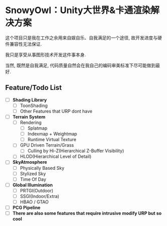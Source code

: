 # SnowyOwl：Unity大世界&卡通渲染解决方案
这个项目只是我在工作之余用来自娱自乐、自我满足的一个途径, 故开发进度与硬件兼容性无法保证.

我只是享受从事图形技术开发这件事本身.

当然, 既然是自我满足, 代码质量自然会在我自己的编码审美标准下尽可能做到最好.

## Feature/Todo List
- [ ] **Shading Library**
  - [ ] ToonShading
  - [ ] Other Features that URP dont have
- [ ] **Terrain System**
  - [ ] Rendering
    - [ ] Splatmap
    - [ ] Indexmap + Weightmap
    - [ ] Runtime Virtual Texture
  - [ ] GPU Driven Terrain/Grass
    - [ ] Culling by Hi-Z(Hierarchical Z-Buffer Visibility)
  - [ ] HLOD(Hierarchical Level of Detail)
- [ ] **SkyAtmosphere**
  - [ ] Physically Based Sky
  - [ ] Stylized Sky
  - [ ] Time Of Day
- [ ] **Global Illumination**
  - [ ] PRTGI(Outdoor)
  - [ ] SSGI(Indoor/Extra)
  - [ ] HBAO / GTAO
- [ ] **PCG Pipeline**
- [ ] **There are also some features that require intrusive modify URP but so cool**